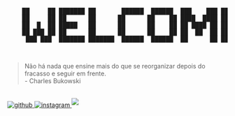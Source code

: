<pre>
    ██     ██ ███████ ██       ██████  ██████  ███    ███ ███████ 
    ██     ██ ██      ██      ██      ██    ██ ████  ████ ██      
    ██  █  ██ █████   ██      ██      ██    ██ ██ ████ ██ █████   
    ██ ███ ██ ██      ██      ██      ██    ██ ██  ██  ██ ██      
     ███ ███  ███████ ███████  ██████  ██████  ██      ██ ███████
</pre>
<br/>  

<blockquote>
    Não há nada que ensine mais do que se reorganizar depois do fracasso e seguir em frente.
    <br>- Charles Bukowski
</blockquote>

<br/>  
<a href="https://github.com/insanesec" target="_blank">
<img src=https://img.shields.io/badge/github-%2324292e.svg?&style=for-the-badge&logo=github&logoColor=brightgreen alt=github style="margin-bottom: 5px;" />
</a>
<a href="https://instagram.com/insane.sec" target="_blank">
<img src=https://img.shields.io/badge/instagram-%2324292e.svg?&style=for-the-badge&logo=instagram&logoColor=brightgreen alt=instagram style="margin-bottom: 5px;" />
</a> 
<a href="#" target="">
<img src="https://komarev.com/ghpvc/?username=insanesec&&style=for-the-badge&color=brightgreen" style="margin-bottom: 5px;" />
</a>

<br/>  

<div align="left">
</div>  
